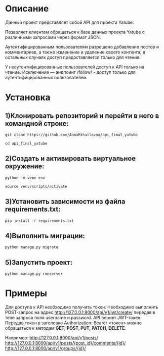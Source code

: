 # Описание

Данный проект представляет собой API для проекта Yatube.

Позволяет клиентам обращаться к базе данных проекта Yatube
с различными запросами через формат JSON.

Аутентифицированным пользователям разрешено
добавление постов и комментариев, а также
изменение и удаление своего контента; в остальных случаях
доступ предоставляется только для чтения.

У неаутентифицированных пользователей доступ к API только на чтение. 
Исключение — эндпоинт /follow/  - доступ только для аутентифицированных пользователей.

# Установка

## 1)Клонировать репозиторий и перейти в него в командной строке:

```
git clone https://github.com/AnnaMihailovna/api_final_yatube
```

```
cd api_final_yatube
```

## 2)Cоздать и активировать виртуальное окружение:

```
python -m venv env
```

```
source venv/scripts/activate
```

## 3)Установить зависимости из файла requirements.txt:

```
pip install -r requirements.txt
```

## 4)Выполнить миграции:

```
python manage.py migrate
```

## 5)Запустить проект:

```
python manage.py runserver
```
# Примеры

Для доступа к API необходимо получить токен: 
Необходимо выполнить POST-запрос на адрес http://127.0.0.1:8000/api/v1/jwt/create/ передав в теле запроса поля username и password. API вернет JWT-токен.
Передав токен в заголовке Authorization: Bearer <токен>
можно обращаться к методам **GET, POST, PUT, PATCH, DELETE**.

Например:
http://127.0.0.1:8000/api/v1/posts/
http://127.0.0.1:8000/api/v1/posts/{post_id}/comments/{id}/
http://127.0.0.1:8000/api/v1/groups/{id}/
